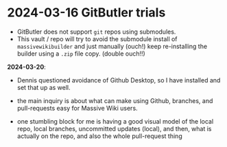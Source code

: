 # 2024-03-16 GitButler trials

- GitButler does not support `git` repos using submodules.
- This vault / repo will try to avoid the submodule install of `massivewikibuilder` and just manually (ouch!) keep re-installing the builder using a `.zip` file copy. (double ouch!!)

**2024-03-20**:
 - Dennis questioned avoidance of Github Desktop, so I have installed and set that up as well.
 - the main inquiry is about what can make using Github, branches, and pull-requests easy for Massive Wiki users.

 - one stumbling block for me is having a good visual model of the local repo, local branches, uncommitted updates (local), and then, what is actually on the repo, and also the whole pull-request thing


